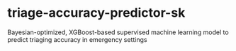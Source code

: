 # triage-accuracy-predictor-sk
Bayesian-optimized, XGBoost-based supervised machine learning model to predict triaging accuracy in emergency settings
